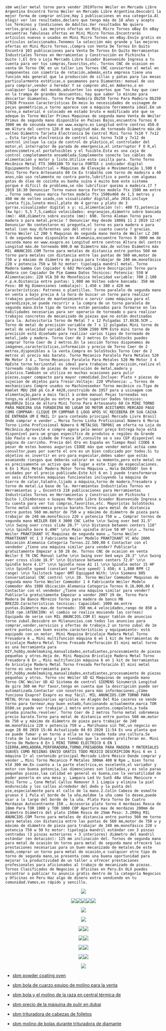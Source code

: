 
```
sbm weiler metal torno para vender 2019Torno Weiler en Mercado Libre Argentina Encontrá Torno Weiler en Mercado Libre Argentina.Descubrí la mejor forma de comprar online.Hay 1 publicaciones en esa categoría.Al elegir ver los resultados,declaro que tengo más de 18 años y acepto los Términos y Condiciones de Adultos.Ver resultados No quiero verlos,gracias. Las mejores ofertas en Mini Micro Tornos eBay En eBay encuentras fabulosas ofertas en Mini Micro Tornos.Encontrarás artículos nuevos o usados en Mini Micro Tornos en eBay.Envío gratis en artículos seleccionados.Tenemos la selección más grande y las mejores ofertas en Mini Micro Tornos.¡Compra con Venta De Tornos En Quito Encontrá 103 publicaciones para Venta De Tornos En Quito Herramientas Industriales Tornos en Herramientas y Construcción en Pichincha ( Quito ),El Oro o Loja Mercado Libre Ecuador Bienvenido Ingresa a tu cuenta para ver tus compras,favoritos,etc. Tornos CNC de ocasion en venta Un Torno CNC en un taller Los Tornos CNC convierten el metal en componentes con simetría de rotación,además,esta empresa tiene una función más general que la producción de sillas y patas para las mesas particularmente estéticas,o pasamanos para Diamantes: manual de uso para comprar,vender o heredar Y se compren ahí,en Amberes,o en cualquier lugar del mundo,advierten los expertos que “no hay que caer en la trampa de grandes descuentos; hay que saber lo mínimo para descartar diamantes. Torno Para Madeira Db250 Torno Para Madeira Db250 27020 Proxxon Características Em meio às necessidades de usinagem de peças geométricas,o torno aparece com a máquina ferramenta ideal.Em um torno,o material é colocado em estado bruto e modificado até que se adeque às Torno Weiler Primus Maquinas de segunda mano Venta de Weiler Primus de segunda mano disponible en Países Bajos,encuentre Tornos 0 3000 mm de secunda mano en www.exapro.es Longitud entre centros 450.0 mm Altura del centro 120.0 mm Longitud máx.de torneado Diámetro máx.de volteo Diámetro Tarjeta Electronica De Control Mini Torno 7x10 Y 7x12 … Esta tarjeta electronica de control mini torno 7x10 y 7x12 de control incluye la caja de control de plástico,el controlador del motor,el interruptor de parada de emergencia,el interruptor F O R,el potenciómetro,el portafusibles y el fusible.Esta es una caja de control completamente ensamblada.Simplemente conecte los cables de alimentación y motor y listo.Utilice esta casilla para. Torno Torno Mecânico Metal FTX 300X180 TO Vario FORTEX c indicador digital Equipamento Industrial » Máquinas de Elevação e Movimentação 1.500 € Mini Torno Para Artesanato 60 Cm Eu trabalho com torno de madeira a 40 anos,não uso rolamento no contra ponto,lubrifico a ponta com algumas gotas de óleo de cozinha ou banha suína é muito bom este sistema porque é difícil da problema,se não lubrificar queima a madeira.17 7 2019 16:30 Denunciar Torno nuevo marca Fortex modelo ftx 1500 mm entre … Torno semi nuevo marca fortex modelo ftx 1500x460 de 1,5 metros y 460 mm de volteo usado,con visualizador digital,año 2018.incluye luneta fija,luneta movil,plato de 4 garras y plato de 3 garras.visualizador digital x y: sí,alimentación (v): 400 f3,potencia (kw hp): 5,5 7,5,cambio velocidades: engranajes,diámetro sobre bancada (mm): 460,diámetro sobre escote (mm): 690. Torno Aleman Torno para madera o para metal,precio ? Denunciar Hay desde 1800$ 11 2 2019 12:47 Denunciar No contestaron mi pregunta,el torno es para madera o para metal (son muy diferentes uno del otro) y cuanto cuesta ? gracias. Torno Weiler LZ 280 S Maquinas de segunda mano Venta de Weiler LZ 280 S de segunda mano disponible en Alemania,encuentre Tornos 0 3000 mm de secunda mano en www.exapro.es Longitud entre centros Altura del centro Longitud máx.de torneado 800.0 mm Diámetro máx.de volteo Diámetro máx MIL ANUNCIOS.COM Torno para metales de distancia entre puntos 560 mm torno para metales con distancia entre las puntas de 560 mm,motor de 750 w y máximo de diámetro de pieza para trabajar de 240 mm.monofásico 220 v potencia 750 w 50 hz motor: tipología mandril metal. Torno Madera Gamma Con Copiador G 682 Mercado Libre Descripción Torno para Madera con Copiador De Pie Gamma Datos Técnicos: Potencia: 550 W Alimentación: 220 VCA 50 Hz Monofásica Velocidad variable: 700 2.100 r.p.m.Distancia entre puntas: 1.000 mm Volteo sobre bancada: 350 mm Peso: 80 Kg Dimensiones (embalaje): 1.450 x 380 x 420 mm Características: Patrones o plantillas. Torno paralelo de segunda mano en venta a bajo precio A la hora de buscar un torno para realizar trabajos puntuales de mantenimiento o servir como máquina para el aprendizaje,se puede recurrir a la compra de un torno paralelo de segunda mano.Este tipo de tornos están pensados para formarse en las habilidades necesarias para ser operario de torneado o para realizar trabajos concretos de mecanizado de piezas que no están destinadas para la. Autovictoria Torno de Metal 7 x 12 Pulgadas 17.8X30.5CM … Torno de metal de precisión variable de 7 x 12 pulgadas Mini torno de metal de velocidad variable Toro 550W 2500 RPM Este mini torno de precisión está diseñado para realizar varios tipos de torneado de metal,jade y madera. Torno Coer de 2 metros En SoloStocks puedes comprar Torno Coer de 2 metros.En la sección Tornos disponemos de imágenes,características,información y precio de Torno Coer de 2 metros,disponibles a la venta.Compra en SoloStocks Torno Coer de 2 metros al precio más barato. Torno Mecanico Paralelo Para Metales 520 Mm Motor 3 4 … Torno Mecanico Paralelo Para Metales 520 Mm Motor 3 4 HpEste torno horizontal es ideal para trabajos de precisión,realiza el torneado rápido de piezas de revolución de metal,madera y plástico.También se utiliza en muchas ocasiones para pulir piezas,super compacto para mayor comodidad.Incluye: Plato + piezas de sujecion de objetos para fresar.Voltaje: 220 VPotencia: … Tornos de mechanicians Compre usados no Machineseeker Torno mecânico co.Tipo de Hamlet MDU 260 pG Co.# 4420,construído de 1957 para a usinagem com alimentação,para a mais fácil à ordem manual Peças torneadas nos tongs,na alimentação ou entre a parte superior Dados técnicos: Wmy80h2e Dica de altura Mini Torno Para Artesanato 60 Cm MINI TORNO PARA MADEIRA USA FURADEIRA NO LUGAR DO MOTOR ACEITAMOS MERCADO PAGO COMO COMPRAR: CLIQUE EM COMPRAR E LOGO APÓS VC RECEBERÁ EM SUA CAIXA DE ENTRADA UM E MAIL Ir para conteúdo principal Mercado Livre Brasil Onde comprar e vender … Morsa Torno Linha Profissional Número 6 Morsa Torno Linha Profissional Número 6 METALSUL TBP061 em oferta na Loja do Mecânico.Aproveite e compre agora pelo menor preço Entrega hoje está disponível para um grupo específico de produtos e regiões da Grande São Paulo e na cidade de Franca SP,consulte se o seu CEP disponível na página do carrinho. Precio del Oro en España en Tiempo Real CIODE A pesar de estos buenos augurios CIODE más que vender metal actúa como consultor,pues por suerte el oro es un bien codiciado por todos.Si tu objetivo es invertir en oro para especular,debes saber que estás asumiendo riesgos que deberás valorar en su momento,pero este metal no es precisamente un activo que dé lugar a este tipo de especulaciones. 6 En 1 Mini Metal Madera Motor Torno Máquina … Hola DAJOSGO! Son 6 unidades por el precio publicado.Este kit 6 en 1 puede transformarse en seis diferentes máquinas funcionales incluyendo la máquina de Sierra de calar,taladro,lijado a máquina,torno de madera,fresadora y torno de metal.La base de la. Herramientas Industriales Tornos en Herramientas y … Encontrá 218 publicaciones para Herramientas Industriales Tornos en Herramientas y Construcción en Pichincha ( Quito ),Chimborazo o Guayas Mercado Libre Ecuador Bienvenido Ingresa a tu cuenta para ver tus compras,favoritos,etc. Mayoristas SoloStocks Torno metal sobremesa precio barato.Torno para metal de distancia entre puntos 560 mm.motor de 750 w y máximo de diámetro de pieza para trabajar de 240 mm.monofásico 220 v potencia 750 w … Comprar tornos de segunda mano WEILER E80 X 3000 CNC Lathe \n\n Swing over bed 31.5" \n\n Swing over cross slide 20.7" \n\n Distance between centers 118" \n\n Spindle bore 6.496" \n\n Main spindle drive 50 HP \n\n … Torno Weiler PRAKTIKANT VC Maquinas de segunda mano … Torno Weiler PRAKTIKANT VC 1 3 Fabricante Weiler Modelo PRAKTIKANT VC Año 2000 Ubicación Alemania Categoria Tornos.22.500,00 € Contactar con el vendedor ¿Tiene una máquina similar para vender? Publicarla gratuitamente Empezar a 50 28 de. Tornos CNC de ocasion en venta Weiler E 70 CNC Manual Lathe \n\n Swing over bed ways 28.3" \n\n Swing over cross slide 16.9" \n\n Distance between centers 72.0" \n\n Spindle bore 4.17" \n\n Spindle nose A1 11 \n\n Spindle motor 15 HP \n\n Spindle speed (constant surface speed) 1 450; 4 1,800 RPM (2 range) \n\n Tailstock taper 6MT Equipped With: \n\n Siemens 805 Conversational CNC control \n\n 20. Torno Weiler Commodor Maquinas de segunda mano Torno Weiler Commodor 1 4 Fabricante Weiler Modelo Commodor Año 1980 Ubicación Alemania Categoria Tornos 0.16.000,00 € Contactar con el vendedor ¿Tiene una máquina similar para vender? Publicarla gratuitamente Empezar a vender 2007 19 de. Torno Para Madera De Banco Mbrezzo Torno para madera de banco MB BREZZO.Caracteristicas tecnicas: Capacidad: 1000 mm.entre puntas.Diámetro max.de torneado: 350 mm.4 velocidades,rango de 850 a 2510 rpm.(ATENCION: el cambio se realiza moviendo las correas) Equipado de serie con MIL ANUNCIOS.COM El mayor tablón de anuncios torno zubal.Descubre en Milanuncios.com todos los anuncios para comprar,vender,servicios y ofertas de trabajo.2 un torno zubal de 1m entre puntos,con buen escote.características y equipamiento: está equipado con un motor. Mini Maquina Bricolaje Madera Metal Torno Fresadora 6 … Mini multifunción máquina 6 en 1 kit de herramientas de bricolaje Madera Metal Torno Fresado Perforación El mini metal torno es una herramienta para DIY,hobby,modelmaking,manualidades,estudiantes,procesamiento de piezas pequeñas y otros.Hoja de. Mini Maquina Bricolaje Madera Metal Torno Fresadora 6 En … Mini multifunción máquina 6 en 1 kit de herramientas de bricolaje Madera Metal Torno Fresado Perforación El mini metal torno es una herramienta para DIY,hobby,modelmaking,manualidades,estudiantes,procesamiento de piezas pequeñas y otros. Torno cnc Weiler UD 42 Maquinas de segunda mano Torno CNC Weiler UD 42 Sistema de control SIEMENS Sinumerik Longitud de giro 360 mm Por favor,tenga en cuenta que la descripción puede ser automatizada.Contactar con nosotros para más informaciones.¿Cómo funciona Exapro? Exapro es muy fácil. MIL ANUNCIOS.COM TORNO PARA METAL Otras maquinarias agricolas en Alagón Del Río caceres se vende torno para tornear,muy buen estado,funcionando actualmente.marca TOR D500.se puede ver trabajar.1 metro entre puntos.compoleto,a toda prueba pinacho.revolver. Torno Coer de 2 metros Torno metal sobremesa precio barato.Torno para metal de distancia entre puntos 560 mm.motor de 750 w y máximo de diámetro de pieza para trabajar de 240 mm.monofásico 220 v potencia 750 w … Marihuana sin THC,un negocio en auge 28 08 2019 15:46 Actualizado 04 03 2020 11:54 Es una planta que se puede fumar y en torno a ella se ha creado toda una cultura.Se trata de la marihuana y las tiendas que la venden proliferan en. Mini Torno De Madera 6 En 1 MINI TORNO ELECTRICO 6 EN 1 SIERRA,AMOLADORA,PERFORADORA,TORNO,FRESADORA PARA MADERA Y MATERIALES SUAVES COMO RESINAS ENVIO GRATIS TODO MEXICO DESCRIPCION Mini 6 en 1 máquina Ir al contenido principal Mercado Libre México Donde comprar y vender … Mini Torno Mecanico P Metales 300mm 400 W Rpm … bien Torno kld 300 mm.En cuanto a la parte electrica,es excelente,el variador y motor con buena potencia,las dimenciones son limitadas,y es solo paraa pequeñas piezas,laa calidad en general es buena,con la versatilidad de poder ponerlo en una mesa y. Lampara Led Uv Sun5 48w Uñas Manicure + Mini Torno … Cone Metal Callus Remover X 1 Limpia y elimina la piel endurecida y los callos alrededor del dedo y la punta del pie,especialmente para el callo de la mano.2.Colín Cabeza de esmalte grueso X 1 Pula el borde de la uña,moldee la uña como lo desee,puede usar a lo largo del borde de la uña. Plato Para Torno De Cuatro Mordazas Autocentrante 150 … Accesorio plato torno 4 mordazas Rosca de 18mm Para TOR 1000 y TOR 1000 COP Apertura max de mordazas 200mm de diámetro Diámetro del plato 150mm Rosca de 25mm Peso: 3.200kg MIL ANUNCIOS.COM Torno para metales de distancia entre puntos 560 mm torno para metales con distancia entre las puntas de 560 mm,motor de 750 w y máximo de diámetro de pieza para trabajar de 240 mm.monofásico 220 v potencia 750 w 50 hz motor: tipología mandril estándar con 3 pinzas centradas (3 pinzas exteriores + 3 interiores) diámetro del mandril estándar (en dotación): 125 mm inclinación del. Tornos de segunda mano para metal de ocasión Un torno para metal de segunda mano ofrecerá las prestaciones necesarias para un buen mecanizado de metales.De este modo,comprar un torno para metal de ocasión,o cualquier otro tipo de torno de segunda mano,se presenta como una buena oportunidad para mejorar la productividad de un taller u ofrecer prestaciones profesionales para aficionados al trabajo de mecanizado de piezas. Tornos Clasificados de Negocios y Oficinas en Peru.En OLX puedes encontrar o publicar tu anuncio gratis dentro de la categoría Negocios y Oficinas en Peru Haz algo de dinero extra vendiendo en tu comunidad.Vamos,es rápido y sencillo. 
```

<div align="center">

<a href="https://es-crusher.shibang-china.com/github&k=sbm+weiler+metal+torno+para+vender+2019"><img src="https://static.shibang-china.com/es/crusher/logo.jpg"></a>

<a href="https://es-crusher.shibang-china.com/github&k=sbm+weiler+metal+torno+para+vender+2019"><img src="https://static.shibang-china.com/es/crusher/index.jpg"></a><a href="https://es-crusher.shibang-china.com/material.htmlgithub&k=sbm+weiler+metal+torno+para+vender+2019"><img src="https://static.shibang-china.com/es/crusher/material.jpg"></a><a href="https://es-crusher.shibang-china.com/application.htmlgithub&k=sbm+weiler+metal+torno+para+vender+2019"><img src="https://static.shibang-china.com/es/crusher/application.jpg"></a><a href="https://es-crusher.shibang-china.com/aboutus.htmlgithub&k=sbm+weiler+metal+torno+para+vender+2019"><img src="https://static.shibang-china.com/es/crusher/aboutus.jpg"></a><a href="https://es-crusher.shibang-china.com/contact.htmlgithub&k=sbm+weiler+metal+torno+para+vender+2019"><img src="https://static.shibang-china.com/es/crusher/contact.jpg"></a>

<a href="https://es-crusher.shibang-china.com/github&k=sbm+weiler+metal+torno+para+vender+2019"><img src="https://static.shibang-china.com/es/crusher/banner.jpg"></a>

<a href="https://swt.shibang-china.com/github&k=sbm+weiler+metal+torno+para+vender+2019"><img src="https://static.shibang-china.com/es/crusher/text.jpg"></a>

<a href="https://swt.shibang-china.com/github&k=sbm+weiler+metal+torno+para+vender+2019"><img src="https://static.shibang-china.com/es/crusher/chat.jpg"></a><a href="https://es-crusher.shibang-china.com/contact.htmlgithub&k=sbm+weiler+metal+torno+para+vender+2019"><img src="https://static.shibang-china.com/es/crusher/message.jpg"></a>

<a href="https://es-crusher.shibang-china.com/products/pe.htmlgithub&k=sbm+weiler+metal+torno+para+vender+2019"><img src="https://static.shibang-china.com/es/crusher/pe.jpg"></a><a href="https://es-crusher.shibang-china.com/products/pf.htmlgithub&k=sbm+weiler+metal+torno+para+vender+2019"><img src="https://static.shibang-china.com/es/crusher/pf.jpg"></a>

<a href="https://es-crusher.shibang-china.com/products/hpt.htmlgithub&k=sbm+weiler+metal+torno+para+vender+2019"><img src="https://static.shibang-china.com/es/crusher/hpt.jpg"></a><a href="https://es-crusher.shibang-china.com/products/vsi.htmlgithub&k=sbm+weiler+metal+torno+para+vender+2019"><img src="https://static.shibang-china.com/es/crusher/vsi.jpg"></a>

<a href="https://es-crusher.shibang-china.com/products/klv.htmlgithub&k=sbm+weiler+metal+torno+para+vender+2019"><img src="https://static.shibang-china.com/es/crusher/klv.jpg"></a><a href="https://es-crusher.shibang-china.com/products/portable.htmlgithub&k=sbm+weiler+metal+torno+para+vender+2019"><img src="https://static.shibang-china.com/es/crusher/portable.jpg"></a>

<a href="https://swt.shibang-china.com/github&k=sbm+weiler+metal+torno+para+vender+2019"><img src="https://static.shibang-china.com/es/crusher/case.jpg"></a>

</div>


* [sbm powder coating oven](sbm%20powder%20coating%20oven.md)

* [sbm bola de cuarzo equipo de molino para la venta](sbm%20bola%20de%20cuarzo%20equipo%20de%20molino%20para%20la%20venta.md)

* [sbm bola y el molino de la raza en central térmica de](sbm%20bola%20y%20el%20molino%20de%20la%20raza%20en%20central%20t%C3%A9rmica%20de.md)

* [sbm precio de la máquina de pulir en dubai](sbm%20precio%20de%20la%20m%C3%A1quina%20de%20pulir%20en%20dubai.md)

* [sbm trituradora de cabezas de folletos](sbm%20trituradora%20de%20cabezas%20de%20folletos.md)

* [sbm molino de bolas durante trituradora de diamante](sbm%20molino%20de%20bolas%20durante%20trituradora%20de%20diamante.md)